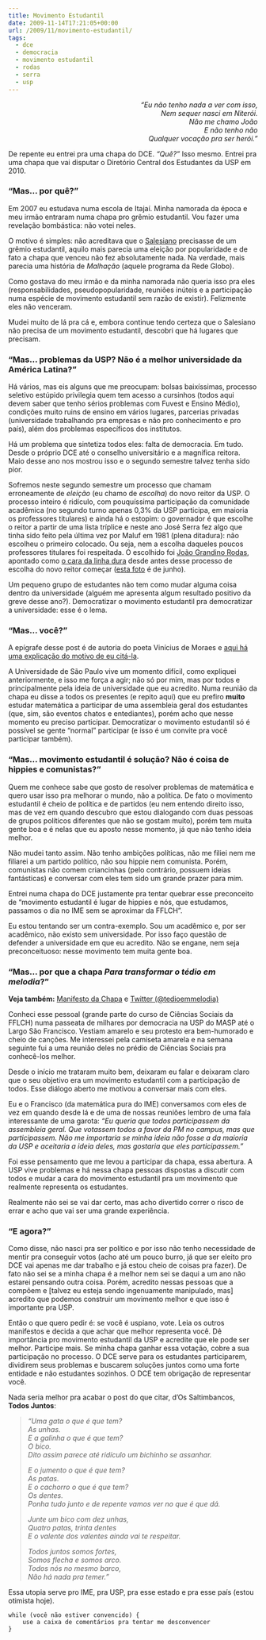 ```yaml
---
title: Movimento Estudantil
date: 2009-11-14T17:21:05+00:00
url: /2009/11/movimento-estudantil/
tags:
  - dce
  - democracia
  - movimento estudantil
  - rodas
  - serra
  - usp
---
```


<p style="text-align:right; font-style:italic;">
  “Eu não tenho nada a ver com isso,<br /> Nem sequer nasci em Niterói.<br /> Não me chamo João<br /> E não tenho não<br /> Qualquer vocação pra ser herói.”
</p>

De repente eu entrei pra uma chapa do DCE. _“Quê?”_ Isso mesmo. Entrei pra uma chapa que vai disputar o Diretório Central dos Estudantes da USP em 2010.

### “Mas… por quê?”

Em 2007 eu estudava numa escola de Itajaí. Minha namorada da época e meu irmão entraram numa chapa pro grêmio estudantil. Vou fazer uma revelação bombástica: não votei neles.

O motivo é simples: não acreditava que o [Salesiano][1] precisasse de um grêmio estudantil, aquilo mais parecia uma eleição por popularidade e de fato a chapa que venceu não fez absolutamente nada. Na verdade, mais parecia uma história de _Malhação_ (aquele programa da Rede Globo).

Como gostava do meu irmão e da minha namorada não queria isso pra eles (responsabilidades, pseudopopularidade, reuniões inúteis e a participação numa espécie de movimento estudantil sem razão de existir). Felizmente eles não venceram.

Mudei muito de lá pra cá e, embora continue tendo certeza que o Salesiano não precisa de um movimento estudantil, descobri que há lugares que precisam.

### “Mas… problemas da USP? Não é a melhor universidade da América Latina?”

Há vários, mas eis alguns que me preocupam: bolsas baixíssimas, processo seletivo estúpido privilegia quem tem acesso a cursinhos (todos aqui devem saber que tenho sérios problemas com Fuvest e Ensino Médio), condições muito ruins de ensino em vários lugares, parcerias privadas (universidade trabalhando pra empresas e não pro conhecimento e pro país), além dos problemas específicos dos institutos.

Há um problema que sintetiza todos eles: falta de democracia. Em tudo. Desde o próprio DCE até o conselho universitário e a magnífica reitora. Maio desse ano nos mostrou isso e o segundo semestre talvez tenha sido pior.

Sofremos neste segundo semestre um processo que chamam erroneamente de _eleição_ (eu chamo de _escolha_) do novo reitor da USP. O processo inteiro é ridículo, com pouquíssima participação da comunidade acadêmica (no segundo turno apenas 0,3% da USP participa, em maioria os professores titulares) e ainda há o estopim: o governador é que escolhe o reitor a partir de uma lista tríplice e neste ano José Serra fez algo que tinha sido feito pela última vez por Maluf em 1981 (plena ditadura): não escolheu o primeiro colocado. Ou seja, nem a escolha daqueles poucos professores titulares foi respeitada. O escolhido foi [João Grandino Rodas][2], apontado como [o cara da linha dura][3] desde antes desse processo de escolha do novo reitor começar ([esta foto][4] é de junho).

Um pequeno grupo de estudantes não tem como mudar alguma coisa dentro da universidade (alguém me apresenta algum resultado positivo da greve desse ano?). Democratizar o movimento estudantil pra democratizar a universidade: esse é o lema.

### “Mas… você?”

A epígrafe desse post é de autoria do poeta Vinícius de Moraes e [aqui há uma explicação do motivo de eu citá-la][5].

A Universidade de São Paulo vive um momento difícil, como expliquei anteriormente, e isso me força a agir; não só por mim, mas por todos e principalmente pela ideia de universidade que eu acredito. Numa reunião da chapa eu disse a todos os presentes (e repito aqui) que eu prefiro **muito** estudar matemática a participar de uma assembleia geral dos estudantes (que, sim, são eventos chatos e entediantes), porém acho que nesse momento eu preciso participar. Democratizar o movimento estudantil só é possível se gente “normal” participar (e isso é um convite pra você participar também).

### “Mas… movimento estudantil é solução? Não é coisa de hippies e comunistas?”

Quem me conhece sabe que gosto de resolver problemas de matemática e quero usar isso pra melhorar o mundo, não a política. De fato o movimento estudantil é cheio de política e de partidos (eu nem entendo direito isso, mas de vez em quando descubro que estou dialogando com duas pessoas de grupos políticos diferentes que não se gostam muito), porém tem muita gente boa e é nelas que eu aposto nesse momento, já que não tenho ideia melhor.

Não mudei tanto assim. Não tenho ambições políticas, não me filiei nem me filiarei a um partido político, não sou hippie nem comunista. Porém, comunistas não comem criancinhas (pelo contrário, possuem ideias fantásticas) e conversar com eles tem sido um grande prazer para mim.

Entrei numa chapa do DCE justamente pra tentar quebrar esse preconceito de “movimento estudantil é lugar de hippies e nós, que estudamos, passamos o dia no IME sem se aproximar da FFLCH”.

Eu estou tentando ser um contra-exemplo. Sou um acadêmico e, por ser acadêmico, não existo sem universidade. Por isso faço questão de defender a universidade em que eu acredito. Não se engane, nem seja preconceituoso: nesse movimento tem muita gente boa.

### “Mas… por que a chapa _Para transformar o tédio em melodia_?”

**Veja também:** [Manifesto da Chapa][6] e [Twitter (@tedioemmelodia)][7]

Conheci esse pessoal (grande parte do curso de Ciências Sociais da FFLCH) numa passeata de milhares por democracia na USP do MASP até o Largo São Francisco. Vestiam amarelo e seu protesto era bem-humorado e cheio de canções. Me interessei pela camiseta amarela e na semana seguinte fui a uma reunião deles no prédio de Ciências Sociais pra conhecê-los melhor.

Desde o início me trataram muito bem, deixaram eu falar e deixaram claro que o seu objetivo era um movimento estudantil com a participação de todos. Esse diálogo aberto me motivou a conversar mais com eles.

Eu e o Francisco (da matemática pura do IME) conversamos com eles de vez em quando desde lá e de uma de nossas reuniões lembro de uma fala interessante de uma garota: _“Eu queria que todos participassem da assembleia geral. Que votassem todos a favor da PM no campus, mas que participassem. Não me importaria se minha ideia não fosse a da maioria da USP e aceitaria a ideia deles, mas gostaria que eles participassem.”_

Foi esse pensamento que me levou a participar da chapa, essa abertura. A USP vive problemas e há nessa chapa pessoas dispostas a discutir com todos e mudar a cara do movimento estudantil pra um movimento que realmente representa os estudantes.

Realmente não sei se vai dar certo, mas acho divertido correr o risco de errar e acho que vai ser uma grande experiência.

### “E agora?”

Como disse, não nasci pra ser político e por isso não tenho necessidade de mentir pra conseguir votos (acho até um pouco burro, já que ser eleito pro DCE vai apenas me dar trabalho e já estou cheio de coisas pra fazer). De fato não sei se a minha chapa é a melhor nem sei se daqui a um ano não estarei pensando outra coisa. Porém, acredito nessas pessoas que a compõem e [talvez eu esteja sendo ingenuamente manipulado, mas] acredito que podemos construir um movimento melhor e que isso é importante pra USP.

Então o que quero pedir é: se você é uspiano, vote. Leia os outros manifestos e decida a que achar que melhor representa você. Dê importância pro movimento estudantil da USP e acredite que ele pode ser melhor. Participe mais. Se minha chapa ganhar essa votação, cobre a sua participação no processo. O DCE serve para os estudantes participarem, dividirem seus problemas e buscarem soluções juntos como uma forte entidade e não estudantes sozinhos. O DCE tem obrigação de representar você.

Nada seria melhor pra acabar o post do que citar, d’Os Saltimbancos, **Todos Juntos**:

<blockquote style="font-style:italic;">
  <p>
    “Uma gata o que é que tem?<br /> As unhas.<br /> E a galinha o que é que tem?<br /> O bico.<br /> Dito assim parece até ridículo um bichinho se assanhar.
  </p>

  <p>
    E o jumento o que é que tem?<br /> As patas.<br /> E o cachorro o que é que tem?<br /> Os dentes.<br /> Ponha tudo junto e de repente vamos ver no que é que dá.
  </p>

  <p>
    Junte um bico com dez unhas,<br /> Quatro patas, trinta dentes<br /> E o valente dos valentes ainda vai te respeitar.
  </p>

  <p>
    Todos juntos somos fortes,<br /> Somos flecha e somos arco.<br /> Todos nós no mesmo barco,<br /> Não há nada pra temer.”
  </p>
</blockquote>

Essa utopia serve pro IME, pra USP, pra esse estado e pra esse país (estou otimista hoje).

```
while (você não estiver convencido) {
	use a caixa de comentários pra tentar me desconvencer
}
```

[1]: http://www.salesianoitajai.g12.br/
[2]: http://www.redebrasilatual.com.br/temas/educacao/reitor-escolhido-por-serra-chega-ao-cargo-com-historico-de-repressao-policial/view
[3]: http://democracianauspja.wordpress.com/2009/09/23/rodas-candidato-a-linha-dura-reaparece/
[4]: http://democracianauspja.files.wordpress.com/2009/09/faculdadedireito.jpg
[5]: http://feraneto.blog.uol.com.br/arch2008-03-02_2008-03-08.html
[6]: http://transformartedioemmelodia.wordpress.com/2009/11/12/manifesto-da-chapa-para-transformar-o-tedio-em-melodia/
[7]: http://twitter.com/tedioemmelodia
